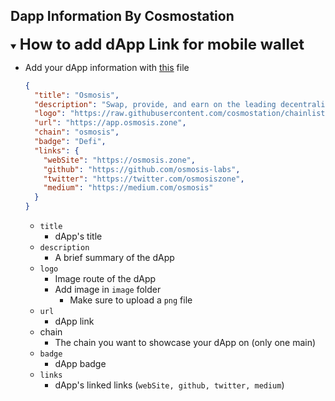 ## Dapp Information By Cosmostation

<details open>
  <summary><h2 style='display: inline; font-size: 24px'>How to add dApp Link for mobile wallet</h2></summary>

  - Add your dApp information with [this](https://github.com/cosmostation/chainlist/blob/main/dapp/dapps.json) file

    ```json
    {
      "title": "Osmosis",
      "description": "Swap, provide, and earn on the leading decentralized AMM.",
      "logo": "https://raw.githubusercontent.com/cosmostation/chainlist/master/dapp/image/osmosis.png",
      "url": "https://app.osmosis.zone",
      "chain": "osmosis",
      "badge": "Defi",
      "links": {
        "webSite": "https://osmosis.zone",
        "github": "https://github.com/osmosis-labs",
        "twitter": "https://twitter.com/osmosiszone",
        "medium": "https://medium.com/osmosis"
      }
    }
    ```

    - `title`
      - dApp's title
    - `description`
      - A brief summary of the dApp
    - `logo`
      - Image route of the dApp
      - Add image in `image` folder
        - Make sure to upload a `png` file
    - `url`
      - dApp link
    - chain
      - The chain you want to showcase your dApp on (only one main)
    - `badge`
      - dApp badge
    - `links`
      - dApp's linked links (`webSite, github, twitter, medium`)
    </details>
